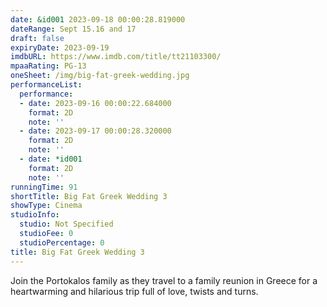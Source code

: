 ```yaml
---
date: &id001 2023-09-18 00:00:28.819000
dateRange: Sept 15.16 and 17
draft: false
expiryDate: 2023-09-19
imdbURL: https://www.imdb.com/title/tt21103300/
mpaaRating: PG-13
oneSheet: /img/big-fat-greek-wedding.jpg
performanceList:
  performance:
  - date: 2023-09-16 00:00:22.684000
    format: 2D
    note: ''
  - date: 2023-09-17 00:00:28.320000
    format: 2D
    note: ''
  - date: *id001
    format: 2D
    note: ''
runningTime: 91
shortTitle: Big Fat Greek Wedding 3
showType: Cinema
studioInfo:
  studio: Not Specified
  studioFee: 0
  studioPercentage: 0
title: Big Fat Greek Wedding 3
---
```


Join the Portokalos family as they travel to a family reunion in Greece for a heartwarming and hilarious trip full of love, twists and turns.